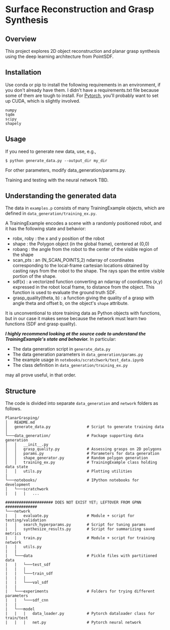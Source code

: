 # Surface Reconstruction and Grasp Synthesis

## Overview

This project explores 2D object reconstruction and planar grasp synthesis using the deep learning architecture from PointSDF.

## Installation
Use conda or pip to install the following requirements in an environment, if you don't already have them. I didn't have a requirements.txt file because some of them are tough to install. For [Pytorch](https://pytorch.org/), you'll probably want to set up CUDA, which is slightly involved.
```
numpy
tqdm
scipy
shapely
```

## Usage
If you need to generate new data, use, e.g., 
```
$ python generate_data.py --output_dir my_dir
```

For other parameters, modify data_generation/params.py.

Training and testing with the neural network TBD.

## Understanding the generated data
The data in `examples.p` consists of many TrainingExample objects, which are defined in `data_generation/training_ex.py`. 

A TrainingExample encodes a scene with a randomly positioned robot, and it has the following state and behavior:
* robx, roby    : the x and y position of the robot
* shape         : the Polygon object (in the global frame), centered at (0,0)
* robang        : the angle from the robot to the center of the visible region of the shape
* scan_pts      : an (N_SCAN_POINTS,2) ndarray of coordinates corresponding to the local-frame cartesian locations obtained by casting rays from the robot to the shape. The rays span the entire visible portion of the shape.
* sdf(x)        : a vectorized function converting an ndarray of coordinates (x,y) expressed in the robot local frame, to distance from the object. This function is used to evaluate the ground truth SDF.
* grasp_quality(theta, b) : a function giving the quality of a grasp with angle theta and offset b, on the object's `shape` attribute.

It is unconventional to store training data as Python objects with functions, but in our case it makes sense because the network must learn two functions (SDF and grasp quality).

***I highly recommend looking at the source code to understand the TrainingExample's state and behavior.*** In particular:
* The data generation script in `generate_data.py`
* The data generation parameters in `data_generation/params.py`
* The example usage in `notebooks/scratchwork/test_data.ipynb`
* The class definition in `data_generation/training_ex.py`

may all prove useful, in that order.

## Structure
The code is divided into separate  `data_generation` and `network` folders as follows.

```
PlanarGrasping/
│   README.md
│   generate_data.py                # Script to generate training data
│
└───data_generation/                # Package supporting data generation
│   │   __init__.py
│   │   grasp_quality.py            # Assessing grasps on 2D polygons
│   │   params.py                   # Parameters for data generation
│   │   shape_generator.py          # Random polygon generation
│   │   training_ex.py              # TrainingExample class holding data state
│   │   utils.py                    # Plotting utilities
|
└───notebooks/                      # IPython notebooks for development
│   └───scratchwork                 
|   |   |   ...   

##################### DOES NOT EXIST YET; LEFTOVER FROM GPNN ##############
└───network
|   │   evaluate.py                 # Module + script for testing/validation
|   │   search_hyperparams.py       # Script for tuning params
|   │   synthesize_results.py       # Script for summarizing saved metrics
|   │   train.py                    # Module + script for training network
|   │   utils.py                        
|   |
|   └───data                        # Pickle files with partitioned data
|   |   └───test_sdf 
|   |   | 
|   |   └───train_sdf
|   |   | 
|   |   └───val_sdf
|   |   
|   └───experiments                 # Folders for trying different parameters
|   |   └───sdf_cnn
|   |
|   └───model
|   |   |   data_loader.py          # Pytorch dataloader class for train/test
|   |   |   net.py                  # Pytorch neural network
```